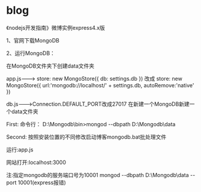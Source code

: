 blog
=========

《nodejs开发指南》微博实例express4.x版

1、官网下载MongoDB

2、运行MongoDB：

   在MongoDB文件夹下创建data文件夹

   app.js--->
   store: new MongoStore({
                     db: settings.db
             })
             改成
             store: new MongoStore({
                     url:'mongodb://localhost/' + settings.db,
                     autoRemove:'native'
             })

   db.js--->Connection.DEFAULT_PORT改成27017
   在新建一个MongoDB新建一个data文件夹

   First:
   命令行：
   D:\Mongodb\bin>mongod --dbpath D:\Mongodb\data

   Second:
   按照安装位置的不同修改启动博客mongodb.bat批处理文件

   运行:app.js

   网站打开:localhost:3000

   注:指定mongodb的服务端口号为10001      mongod --dbpath D:\Mongodb\data --port 10001(express报错)

